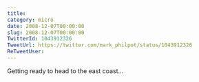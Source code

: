 ```yaml
---
title: 
category: micro
date: 2008-12-07T00:00:00
slug: 2008-12-07T00:00:00
TwitterId: 1043912326
TweetUrl: https://twitter.com/mark_philpot/status/1043912326
ReTweetUser: 
---
```


Getting ready to head to the east coast...